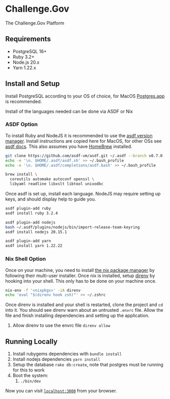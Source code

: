 # Challenge.Gov

The Challenge.Gov Platform

## Requirements

* PostgreSQL 16+
* Ruby 3.2+
* Node.js 20.x
* Yarn 1.22.x

## Install and Setup

Install PostgreSQL according to your OS of choice, for MacOS [Postgres.app](https://postgresapp.com/) is recommended.

Install of the languages needed can be done via ASDF or Nix

### ASDF Option

To install Ruby and  NodeJS it is recommended to use the [asdf version manager](https://asdf-vm.com/#/). Install instructions are copied here for MacOS, for other OSs see [asdf docs](https://asdf-vm.com/#/core-manage-asdf-vm). This also assumes you have [HomeBrew](https://brew.sh/) installed.

```bash
git clone https://github.com/asdf-vm/asdf.git ~/.asdf --branch v0.7.0
echo -e '\n. $HOME/.asdf/asdf.sh' >> ~/.bash_profile
echo -e '\n. $HOME/.asdf/completions/asdf.bash' >> ~/.bash_profile

brew install \
  coreutils automake autoconf openssl \
  libyaml readline libxslt libtool unixodbc
```

Once asdf is set up, install each language. NodeJS may require setting up keys, and should display help to guide you.

```bash
asdf plugin-add ruby
asdf install ruby 3.2.4

asdf plugin-add nodejs
bash ~/.asdf/plugins/nodejs/bin/import-release-team-keyring
asdf install nodejs 20.15.1

asdf plugin-add yarn
asdf install yarn 1.22.22
```

### Nix Shell Option

Once on your machine, you need to install [the nix package manager](https://nixos.org/download.html#nix-install-macos) by following their multi-user installer. Once nix is installed, setup [direnv](https://direnv.net/) by hooking into your shell. This only has to be done on your machine once.

```bash
nix-env -f '<nixpkgs>' -iA direnv
echo 'eval "$(direnv hook zsh)"' >> ~/.zshrc
```

Once direnv is installed and your shell is restarted, clone the project and `cd` into it. You should see direnv warn about an untrusted `.envrc` file. Allow the file and finish installing dependencies and setting up the application.

1. Allow direnv to use the envrc file `direnv allow`

## Running Locally

1. Install rubygems dependencies with `bundle install`
1. Install nodejs dependencies `yarn install`
1. Setup the database `rake db:create`, note that postgres must be running for this to work
1. Boot the system:
   1. `./bin/dev`

Now you can visit [`localhost:3000`](http://localhost:3000) from your browser.

